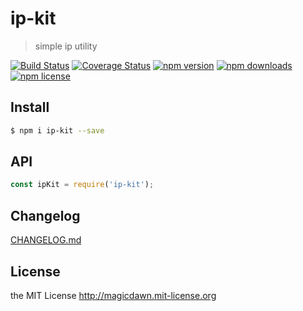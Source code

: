 # ip-kit
> simple ip utility

[![Build Status](https://img.shields.io/travis/magicdawn/ip-kit.svg?style=flat-square)](https://travis-ci.org/magicdawn/ip-kit)
[![Coverage Status](https://img.shields.io/codecov/c/github/magicdawn/ip-kit.svg?style=flat-square)](https://codecov.io/gh/magicdawn/ip-kit)
[![npm version](https://img.shields.io/npm/v/ip-kit.svg?style=flat-square)](https://www.npmjs.com/package/ip-kit)
[![npm downloads](https://img.shields.io/npm/dm/ip-kit.svg?style=flat-square)](https://www.npmjs.com/package/ip-kit)
[![npm license](https://img.shields.io/npm/l/ip-kit.svg?style=flat-square)](http://magicdawn.mit-license.org)

## Install
```sh
$ npm i ip-kit --save
```

## API
```js
const ipKit = require('ip-kit');
```

## Changelog
[CHANGELOG.md](CHANGELOG.md)

## License
the MIT License http://magicdawn.mit-license.org